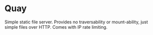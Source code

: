﻿# Quay
Simple static file server. Provides no traversability or mount-ability, just simple files over HTTP. Comes with IP rate limiting.
